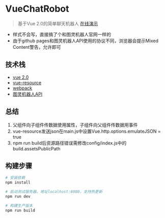 # VueChatRobot

> 基于Vue 2.0的简单聊天机器人 [在线演示](https://xinufo.github.io/demo/VueChatRobot/index.html)

- 样式不会写，直接搞了个和图灵机器人官网一样的
- 由于github pages和图灵机器人API使用的协议不同，浏览器会提示Mixed Content警告，允许即可

## 技术栈

- [vue 2.0](http://cn.vuejs.org/)
- [vue-resource](https://github.com/pagekit/vue-resource)
- [webpack](https://github.com/webpack/webpack)
- [图灵机器人API](http://www.tuling123.com/help/h_cent_webapi.jhtml?nav=doc)

## 总结

1. 父组件向子组件传数据使用属性，子组件向父组件传数据用事件
2. vue-resource发送json在main.js中设置Vue.http.options.emulateJSON = true
3. npm run build后资源路径错误需修改config/index.js中的build.assetsPublicPath

## 构建步骤

``` bash
# 安装依赖
npm install

# 启动测试服务器，地址localhost:8080，支持热更新
npm run dev

# 构建生产版本
npm run build
```

